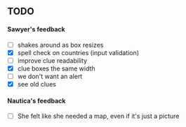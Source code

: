 ## TODO

#### Sawyer's feedback

- [ ] shakes around as box resizes
- [x] spell check on countries (input validation)
- [ ] improve clue readability
- [x] clue boxes the same width
- [ ] we don't want an alert
- [x] see old clues

#### Nautica's feedback

- [ ] She felt like she needed a map, even if it's just a picture
